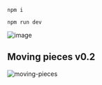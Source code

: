 ` npm i `

` npm run dev `

![image](https://user-images.githubusercontent.com/47106171/216820286-48c2eefe-cb5e-4c65-99bb-b0dd5eef8224.png)

## Moving pieces v0.2

![moving-pieces](https://user-images.githubusercontent.com/47106171/222965638-8c5ce1fe-deab-411b-9eb0-72563c883caf.gif)
